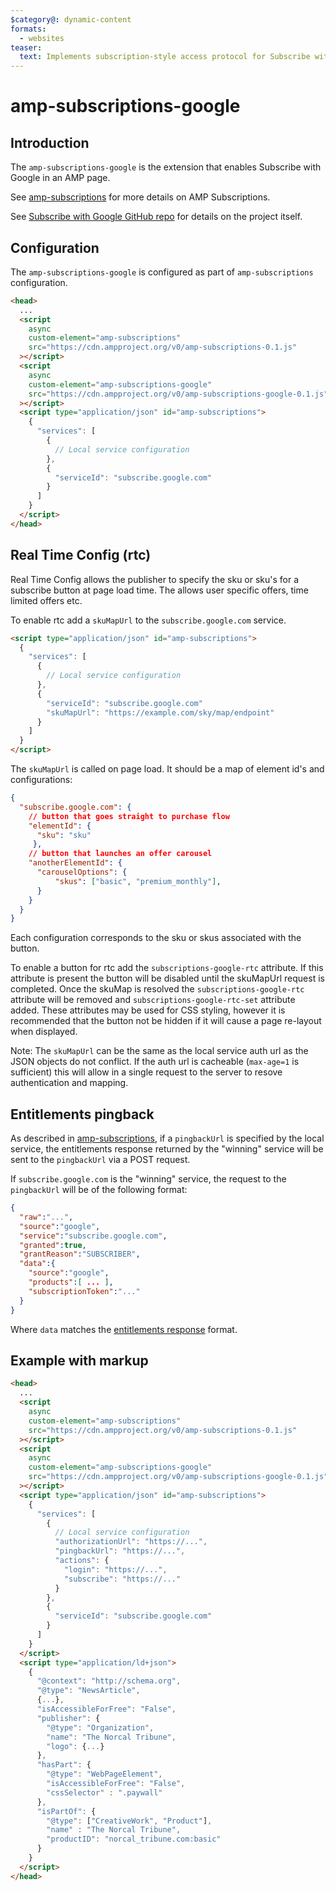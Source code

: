 ```yaml
---
$category@: dynamic-content
formats:
  - websites
teaser:
  text: Implements subscription-style access protocol for Subscribe with Google.
---
```


<!---
Copyright 2018 The AMP HTML Authors. All Rights Reserved.

Licensed under the Apache License, Version 2.0 (the "License");
you may not use this file except in compliance with the License.
You may obtain a copy of the License at

      http://www.apache.org/licenses/LICENSE-2.0

Unless required by applicable law or agreed to in writing, software
distributed under the License is distributed on an "AS-IS" BASIS,
WITHOUT WARRANTIES OR CONDITIONS OF ANY KIND, either express or implied.
See the License for the specific language governing permissions and
limitations under the License.
-->

# amp-subscriptions-google

## Introduction

The `amp-subscriptions-google` is the extension that enables Subscribe with Google in an AMP page.

See [amp-subscriptions](../amp-subscriptions/amp-subscriptions.md) for more details on AMP Subscriptions.

See [Subscribe with Google GitHub repo](https://github.com/subscriptions-project/swg-js) for details on the project itself.

## Configuration

The `amp-subscriptions-google` is configured as part of `amp-subscriptions` configuration.

```html
<head>
  ...
  <script
    async
    custom-element="amp-subscriptions"
    src="https://cdn.ampproject.org/v0/amp-subscriptions-0.1.js"
  ></script>
  <script
    async
    custom-element="amp-subscriptions-google"
    src="https://cdn.ampproject.org/v0/amp-subscriptions-google-0.1.js"
  ></script>
  <script type="application/json" id="amp-subscriptions">
    {
      "services": [
        {
          // Local service configuration
        },
        {
          "serviceId": "subscribe.google.com"
        }
      ]
    }
  </script>
</head>
```

## Real Time Config (rtc)

Real Time Config allows the publisher to specify the sku or sku's for a subscribe button at page load time. The allows user specific offers, time limited offers etc.

To enable rtc add a `skuMapUrl` to the `subscribe.google.com` service.

```html
<script type="application/json" id="amp-subscriptions">
  {
    "services": [
      {
        // Local service configuration
      },
      {
        "serviceId": "subscribe.google.com"
        "skuMapUrl": "https://example.com/sky/map/endpoint"
      }
    ]
  }
</script>
```

The `skuMapUrl` is called on page load. It should be a map of element id's and configurations:

```JSON
{
  "subscribe.google.com": {
    // button that goes straight to purchase flow
    "elementId": {
      "sku": "sku"
     },
    // button that launches an offer carousel
    "anotherElementId": {
      "carouselOptions": {
          "skus": ["basic", "premium_monthly"],
      }
    }
  }
}
```

Each configuration corresponds to the sku or skus associated with the button.

To enable a button for rtc add the `subscriptions-google-rtc` attribute. If this attribute is present the button will be disabled until the skuMapUrl request is completed. Once the skuMap is resolved the `subscriptions-google-rtc` attribute will be removed and `subscriptions-google-rtc-set` attribute added. These attributes may be used for CSS styling, however it is recommended that the button not be hidden if it will cause a page re-layout when displayed.

Note: The `skuMapUrl` can be the same as the local service auth url as the JSON objects do not conflict. If the auth url is cacheable (`max-age=1` is sufficient) this will allow in a single request to the server to resove authentication and mapping.

## Entitlements pingback

As described in [amp-subscriptions](../amp-subscriptions/amp-subscriptions.md#pingback-endpoint), if a `pingbackUrl` is specified by the local service, the entitlements response returned by the "winning" service will be sent to the `pingbackUrl` via a POST request.

If `subscribe.google.com` is the "winning" service, the request to the `pingbackUrl` will be of the following format:

```json
{
  "raw":"...",
  "source":"google",
  "service":"subscribe.google.com",
  "granted":true,
  "grantReason":"SUBSCRIBER",
  "data":{
    "source":"google",
    "products":[ ... ],
    "subscriptionToken":"..."
  }
}
```

Where `data` matches the [entitlements response](https://github.com/subscriptions-project/swg-js/blob/main/docs/entitlements-flow.md#entitlement-response) format.

## Example with markup

```html
<head>
  ...
  <script
    async
    custom-element="amp-subscriptions"
    src="https://cdn.ampproject.org/v0/amp-subscriptions-0.1.js"
  ></script>
  <script
    async
    custom-element="amp-subscriptions-google"
    src="https://cdn.ampproject.org/v0/amp-subscriptions-google-0.1.js"
  ></script>
  <script type="application/json" id="amp-subscriptions">
    {
      "services": [
        {
          // Local service configuration
          "authorizationUrl": "https://...",
          "pingbackUrl": "https://...",
          "actions": {
            "login": "https://...",
            "subscribe": "https://..."
          }
        },
        {
          "serviceId": "subscribe.google.com"
        }
      ]
    }
  </script>
  <script type="application/ld+json">
    {
      "@context": "http://schema.org",
      "@type": "NewsArticle",
      {...},
      "isAccessibleForFree": "False",
      "publisher": {
        "@type": "Organization",
        "name": "The Norcal Tribune",
        "logo": {...}
      },
      "hasPart": {
        "@type": "WebPageElement",
        "isAccessibleForFree": "False",
        "cssSelector" : ".paywall"
      },
      "isPartOf": {
        "@type": ["CreativeWork", "Product"],
        "name" : "The Norcal Tribune",
        "productID": "norcal_tribune.com:basic"
      }
    }
  </script>
</head>
```
